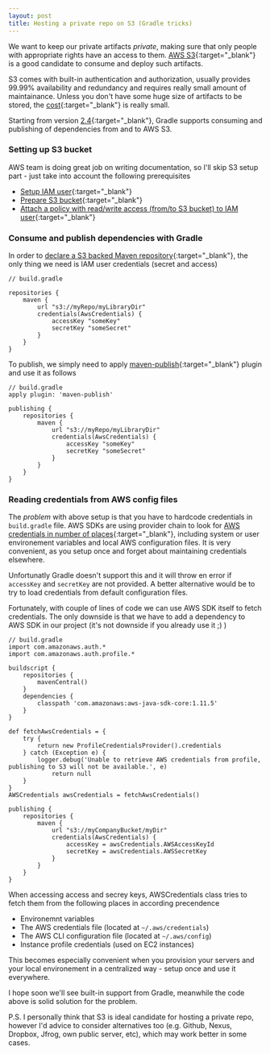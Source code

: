 ```yaml
---
layout: post
title: Hosting a private repo on S3 (Gradle tricks)
---
```


We want to keep our private artifacts _private_, making sure that only people with appropriate rights have an access to them. [AWS S3](http://docs.aws.amazon.com/AmazonS3/latest/dev/Welcome.html){:target="_blank"} is a good candidate to consume and deploy such artifacts.

S3 comes with built-in authentication and authorization, usually provides 99.99% availability and redundancy and requires really small amount of maintainance. Unless you don't have some huge size of artifacts to be stored, the [cost](https://aws.amazon.com/s3/pricing/){:target="_blank"} is really small. 

Starting from version [2.4](https://docs.gradle.org/2.4/release-notes){:target="_blank"}, Gradle supports consuming and publishing of dependencies from and to AWS S3. 

### Setting up S3 bucket

AWS team is doing great job on writing documentation, so I'll skip S3 setup part - just take into account the following prerequisites

* [Setup IAM user](http://docs.aws.amazon.com/IAM/latest/UserGuide/id_users_create.html#id_users_create_console){:target="_blank"}
* [Prepare S3 bucket](http://docs.aws.amazon.com/AmazonS3/latest/gsg/CreatingABucket.html){:target="_blank"}
* [Attach a policy with read/write access (from/to S3 bucket) to IAM user](http://docs.aws.amazon.com/AmazonS3/latest/dev/example-bucket-policies.html){:target="_blank"}

### Consume and publish dependencies with Gradle

In order to [declare a S3 backed Maven repository](https://docs.gradle.org/current/userguide/dependency_management.html#sec:dependency_configurations){:target="_blank"}, the only thing we need is IAM user credentials (secret and access)

```
// build.gradle

repositories {
    maven {
        url "s3://myRepo/myLibraryDir"
        credentials(AwsCredentials) {
            accessKey "someKey"
            secretKey "someSecret"
        }
    }
}
```

To publish, we simply need to apply [maven-publish](https://docs.gradle.org/current/userguide/publishing_maven.html){:target="_blank"} plugin and use it as follows

```
// build.gradle
apply plugin: 'maven-publish'

publishing {
    repositories {
        maven {
            url "s3://myRepo/myLibraryDir"
            credentials(AwsCredentials) {
                accessKey "someKey"
            	secretKey "someSecret"
            }
        }
    }
}
```

### Reading credentials from AWS config files

The _problem_ with above setup is that you have to hardcode credentials in `build.gradle` file. AWS SDKs are using provider chain to look for [AWS credentials in number of places](http://docs.aws.amazon.com/cli/latest/userguide/cli-chap-getting-started.html){:target="_blank"}, including system or user environement variables and local AWS configuration files. It is very convenient, as you setup once and forget about maintaining credentials elsewhere. 

Unfortunatly Gradle doesn't support this and it will throw en error if `accessKey` and `secretKey` are not provided. A better alternative would be to try to load credentials from default configuration files.

Fortunately, with couple of lines of code we can use AWS SDK itself to fetch credentials. The only downside is that we have to add a dependency to AWS SDK in our project (it's not downside if you already use it ;) )

```
// build.gradle
import com.amazonaws.auth.*
import com.amazonaws.auth.profile.*

buildscript {    
    repositories {
        mavenCentral()
    }
    dependencies {
        classpath 'com.amazonaws:aws-java-sdk-core:1.11.5'        
    }
}

def fetchAwsCredentials = {
    try {
        return new ProfileCredentialsProvider().credentials
    } catch (Exception e) {
        logger.debug('Unable to retrieve AWS credentials from profile, publishing to S3 will not be available.', e)
            return null
    }
}
AWSCredentials awsCredentials = fetchAwsCredentials()

publishing {
    repositories {
        maven {
            url "s3://myCompanyBucket/myDir"
            credentials(AwsCredentials) {
                accessKey = awsCredentials.AWSAccessKeyId
                secretKey = awsCredentials.AWSSecretKey
            }
        }
    }
}
```
When accessing access and secrey keys, AWSCredentials class tries to fetch them from the following places in according precendence

* Environemnt variables
* The AWS credentials file (located at `~/.aws/credentials`)
* The AWS CLI configuration file (located at `~/.aws/config`)
* Instance profile credentials (used on EC2 instances)

This becomes especially convenient when you provision your servers and your local environement in a centralized way - setup once and use it everywhere.

I hope soon we'll see built-in support from Gradle, meanwhile the code above is solid solution for the problem.

P.S. I personally think that S3 is ideal candidate for hosting a private repo, however I'd advice to consider alternatives too (e.g. Github, Nexus, Dropbox, Jfrog, own public server, etc), which may work better in some cases.
